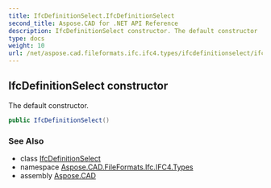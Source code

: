 ```yaml
---
title: IfcDefinitionSelect.IfcDefinitionSelect
second_title: Aspose.CAD for .NET API Reference
description: IfcDefinitionSelect constructor. The default constructor
type: docs
weight: 10
url: /net/aspose.cad.fileformats.ifc.ifc4.types/ifcdefinitionselect/ifcdefinitionselect/
---
```

## IfcDefinitionSelect constructor

The default constructor.

```csharp
public IfcDefinitionSelect()
```

### See Also

* class [IfcDefinitionSelect](../)
* namespace [Aspose.CAD.FileFormats.Ifc.IFC4.Types](../../ifcdefinitionselect/)
* assembly [Aspose.CAD](../../../)


